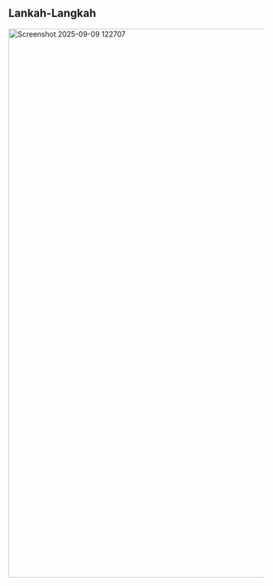## Lankah-Langkah ##
<img width="1919" height="1079" alt="Screenshot 2025-09-09 122707" src="https://github.com/user-attachments/assets/6f1c329c-5338-48e1-afdf-a8f89c7c1e13" />
